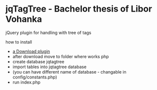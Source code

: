 jqTagTree - Bachelor thesis of Libor Vohanka
============================================

jQuery plugin for handling with tree of tags

how to install
- [a Download plugin](https://github.com/vohanka/jqTagTree/archive/master.zip) 
- after download move to folder where works php
- create database jqtagtree
- import tables into jqtagtree database
- (you can have different name of database - changable in config/constants.php)
- run index.php

